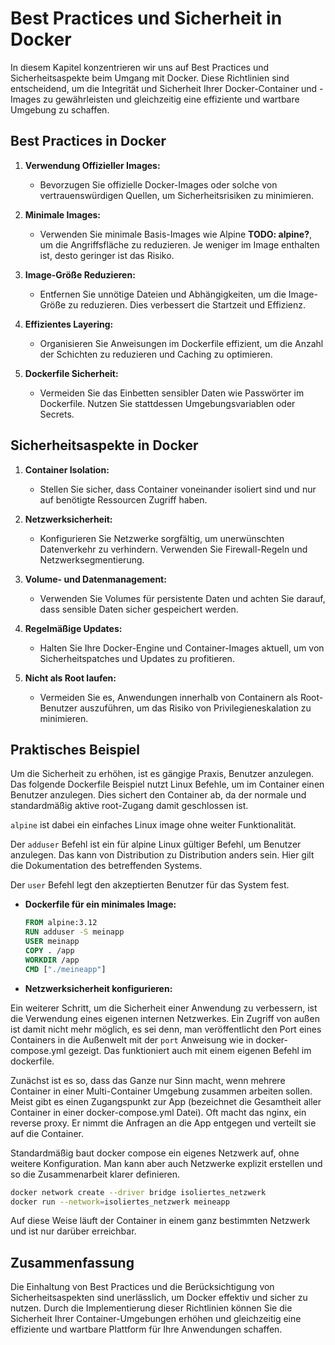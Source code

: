 # Best Practices und Sicherheit in Docker

In diesem Kapitel konzentrieren wir uns auf Best Practices und Sicherheitsaspekte beim Umgang mit Docker. Diese
Richtlinien sind entscheidend, um die Integrität und Sicherheit Ihrer Docker-Container und -Images zu gewährleisten und
gleichzeitig eine effiziente und wartbare Umgebung zu schaffen.

## Best Practices in Docker

1. **Verwendung Offizieller Images:**
    - Bevorzugen Sie offizielle Docker-Images oder solche von vertrauenswürdigen Quellen, um Sicherheitsrisiken zu
      minimieren.

2. **Minimale Images:**
    - Verwenden Sie minimale Basis-Images wie Alpine **TODO: alpine?**, um die Angriffsfläche zu reduzieren. Je weniger
      im Image enthalten
      ist, desto geringer ist das Risiko.

3. **Image-Größe Reduzieren:**
    - Entfernen Sie unnötige Dateien und Abhängigkeiten, um die Image-Größe zu reduzieren. Dies verbessert die Startzeit
      und Effizienz.

4. **Effizientes Layering:**
    - Organisieren Sie Anweisungen im Dockerfile effizient, um die Anzahl der Schichten zu reduzieren und Caching zu
      optimieren.

5. **Dockerfile Sicherheit:**
    - Vermeiden Sie das Einbetten sensibler Daten wie Passwörter im Dockerfile. Nutzen Sie stattdessen
      Umgebungsvariablen oder Secrets.

## Sicherheitsaspekte in Docker

1. **Container Isolation:**
    - Stellen Sie sicher, dass Container voneinander isoliert sind und nur auf benötigte Ressourcen Zugriff haben.

2. **Netzwerksicherheit:**
    - Konfigurieren Sie Netzwerke sorgfältig, um unerwünschten Datenverkehr zu verhindern. Verwenden Sie Firewall-Regeln
      und Netzwerksegmentierung.

3. **Volume- und Datenmanagement:**
    - Verwenden Sie Volumes für persistente Daten und achten Sie darauf, dass sensible Daten sicher gespeichert werden.

4. **Regelmäßige Updates:**
    - Halten Sie Ihre Docker-Engine und Container-Images aktuell, um von Sicherheitspatches und Updates zu profitieren.

5. **Nicht als Root laufen:**
    - Vermeiden Sie es, Anwendungen innerhalb von Containern als Root-Benutzer auszuführen, um das Risiko von
      Privilegieneskalation zu minimieren.

## Praktisches Beispiel

Um die Sicherheit zu erhöhen, ist es gängige Praxis, Benutzer anzulegen.
Das folgende Dockerfile Beispiel nutzt Linux Befehle, um im Container einen Benutzer anzulegen. Dies sichert den
Container
ab, da der normale und standardmäßig aktive root-Zugang damit geschlossen ist.

`alpine` ist dabei ein einfaches Linux image ohne weiter Funktionalität.

Der `adduser` Befehl ist ein für alpine Linux gültiger Befehl, um Benutzer anzulegen. Das kann von Distribution zu
Distribution anders sein. Hier gilt die Dokumentation des betreffenden Systems.

Der `user` Befehl legt den akzeptierten Benutzer für das System fest.

- **Dockerfile für ein minimales Image:**
  ```Dockerfile
  FROM alpine:3.12
  RUN adduser -S meinapp
  USER meinapp
  COPY . /app
  WORKDIR /app
  CMD ["./meineapp"]
  ```

[//]: # (  TODO: bitte ausführlicher erklären. Erledigt.) 

- **Netzwerksicherheit konfigurieren:**

Ein weiterer Schritt, um die Sicherheit einer Anwendung zu verbessern, ist die Verwendung eines eigenen internen
Netzwerkes. Ein Zugriff von außen ist damit nicht mehr möglich, es sei denn, man veröffentlicht den Port eines
Containers in die Außenwelt mit der `port` Anweisung wie in docker-compose.yml gezeigt. Das funktioniert auch mit einem
eigenen Befehl im dockerfile.

Zunächst ist es so, dass das Ganze nur Sinn macht, wenn mehrere Container in einer Multi-Container Umgebung zusammen
arbeiten sollen. Meist gibt es einen Zugangspunkt zur App (bezeichnet die Gesamtheit aller Container in einer
docker-compose.yml Datei). Oft macht das nginx, ein reverse proxy. Er nimmt die Anfragen an die App entgegen und
verteilt sie auf die Container.

Standardmäßig baut docker compose ein eigenes Netzwerk auf, ohne weitere Konfiguration. Man kann aber auch Netzwerke
explizit erstellen und so die Zusammenarbeit klarer definieren.

  ```bash
  docker network create --driver bridge isoliertes_netzwerk
  docker run --network=isoliertes_netzwerk meineapp
  ```

Auf diese Weise läuft der Container in einem ganz bestimmten Netzwerk und ist nur darüber erreichbar.

[//]: # (TODO: verstehe ich nicht. Erledigt.) 

## Zusammenfassung

Die Einhaltung von Best Practices und die Berücksichtigung von Sicherheitsaspekten sind unerlässlich, um Docker effektiv
und sicher zu nutzen. Durch die Implementierung dieser Richtlinien können Sie die Sicherheit Ihrer Container-Umgebungen
erhöhen und gleichzeitig eine effiziente und wartbare Plattform für Ihre Anwendungen schaffen.